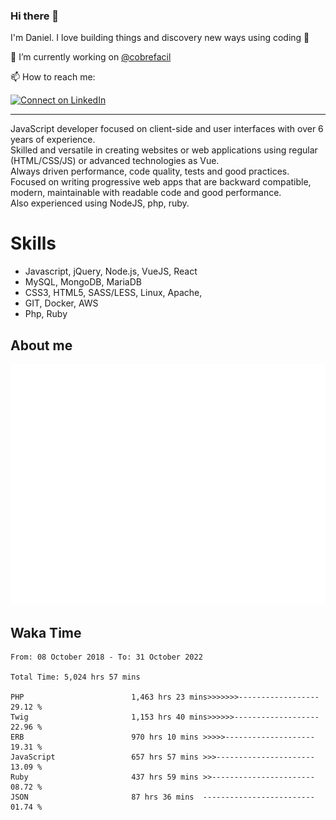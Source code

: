 ### Hi there 👋

I'm Daniel. I love building things and discovery new ways using coding :raised_hands: 

🔭 I’m currently working on [@cobrefacil](https://www.cobrefacil.com.br/)

📫 How to reach me:

[![Connect on LinkedIn](https://img.shields.io/badge/--linkedin?label=LinkedIn&logo=LinkedIn&style=social)](https://www.linkedin.com/in/daniel-cerverizzo/)

---

JavaScript developer focused on client-side and user interfaces with over 6 years of experience.  
Skilled and versatile in creating websites or web applications using regular (HTML/CSS/JS) or advanced technologies as Vue.  
Always driven performance, code quality, tests and good practices.  
 Focused on writing progressive web apps that are backward compatible, modern, maintainable with readable code and good performance.  
Also experienced using NodeJS, php, ruby. 


# Skills

 - Javascript, jQuery, Node.js, VueJS, React
 - MySQL, MongoDB, MariaDB    
 - CSS3, HTML5, SASS/LESS,  Linux, Apache,
 - GIT, Docker, AWS
 - Php, Ruby

## About me

![Metrics](/github-metrics.svg)

## Waka Time

<!--START_SECTION:waka-->

```text
From: 08 October 2018 - To: 31 October 2022

Total Time: 5,024 hrs 57 mins

PHP                        1,463 hrs 23 mins>>>>>>>------------------   29.12 %
Twig                       1,153 hrs 40 mins>>>>>>-------------------   22.96 %
ERB                        970 hrs 10 mins >>>>>--------------------   19.31 %
JavaScript                 657 hrs 57 mins >>>----------------------   13.09 %
Ruby                       437 hrs 59 mins >>-----------------------   08.72 %
JSON                       87 hrs 36 mins  -------------------------   01.74 %
```

<!--END_SECTION:waka-->

